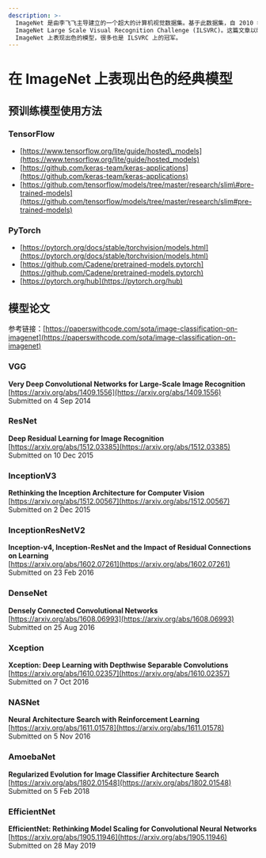 ```yaml
---
description: >-
  ImageNet 是由李飞飞主导建立的一个超大的计算机视觉数据集。基于此数据集，自 2010 年至 2017 年举办 ImageNet 挑战赛，即
  ImageNet Large Scale Visual Recognition Challenge (ILSVRC)。这篇文章以时间顺序记录了在
  ImageNet 上表现出色的模型，很多也是 ILSVRC 上的冠军。
---
```


# 在 ImageNet 上表现出色的经典模型

## 预训练模型使用方法

### TensorFlow

* [https://www.tensorflow.org/lite/guide/hosted\_models](https://www.tensorflow.org/lite/guide/hosted_models)
* [https://github.com/keras-team/keras-applications](https://github.com/keras-team/keras-applications)
* [https://github.com/tensorflow/models/tree/master/research/slim\#pre-trained-models](https://github.com/tensorflow/models/tree/master/research/slim#pre-trained-models)

### PyTorch

* [https://pytorch.org/docs/stable/torchvision/models.html](https://pytorch.org/docs/stable/torchvision/models.html)
* [https://github.com/Cadene/pretrained-models.pytorch](https://github.com/Cadene/pretrained-models.pytorch)
* [https://pytorch.org/hub](https://pytorch.org/hub)

## 模型论文

参考链接：[https://paperswithcode.com/sota/image-classification-on-imagenet](https://paperswithcode.com/sota/image-classification-on-imagenet)

### VGG <a id="VGG"></a>

**Very Deep Convolutional Networks for Large-Scale Image Recognition**  
[https://arxiv.org/abs/1409.1556](https://arxiv.org/abs/1409.1556)  
Submitted on 4 Sep 2014

### ResNet <a id="ResNet"></a>

**Deep Residual Learning for Image Recognition**  
[https://arxiv.org/abs/1512.03385](https://arxiv.org/abs/1512.03385)  
Submitted on 10 Dec 2015

### InceptionV3 <a id="InceptionV3"></a>

**Rethinking the Inception Architecture for Computer Vision**  
[https://arxiv.org/abs/1512.00567](https://arxiv.org/abs/1512.00567)  
Submitted on 2 Dec 2015

### InceptionResNetV2 <a id="InceptionResNetV2"></a>

**Inception-v4, Inception-ResNet and the Impact of Residual Connections on Learning**  
[https://arxiv.org/abs/1602.07261](https://arxiv.org/abs/1602.07261)  
Submitted on 23 Feb 2016

### DenseNet <a id="DenseNet"></a>

**Densely Connected Convolutional Networks**  
[https://arxiv.org/abs/1608.06993](https://arxiv.org/abs/1608.06993)  
Submitted on 25 Aug 2016

### Xception <a id="Xception"></a>

**Xception: Deep Learning with Depthwise Separable Convolutions**  
[https://arxiv.org/abs/1610.02357](https://arxiv.org/abs/1610.02357)  
Submitted on 7 Oct 2016

### NASNet <a id="NASNet"></a>

**Neural Architecture Search with Reinforcement Learning**  
[https://arxiv.org/abs/1611.01578](https://arxiv.org/abs/1611.01578)  
Submitted on 5 Nov 2016

### AmoebaNet

**Regularized Evolution for Image Classifier Architecture Search**  
[https://arxiv.org/abs/1802.01548](https://arxiv.org/abs/1802.01548)  
Submitted on 5 Feb 2018

### EfficientNet

**EfficientNet: Rethinking Model Scaling for Convolutional Neural Networks**  
[https://arxiv.org/abs/1905.11946](https://arxiv.org/abs/1905.11946)  
Submitted on 28 May 2019


